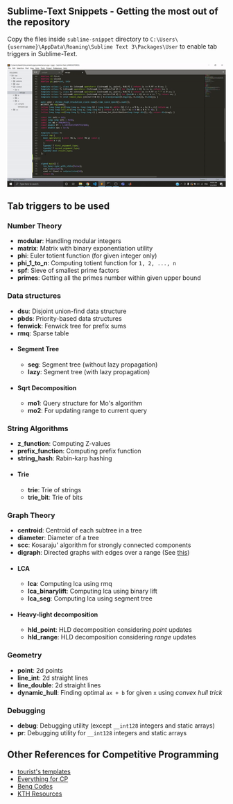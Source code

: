 ## Sublime-Text Snippets - Getting the most out of the repository
Copy the files inside `sublime-snippet` directory to `C:\Users\{username}\AppData\Roaming\Sublime Text 3\Packages\User` to enable tab triggers in Sublime-Text.

![](gif/sublime_snippet.gif)

## Tab triggers to be used

### Number Theory
* __modular__: Handling modular integers
* __matrix__: Matrix with binary exponentiation utility
* __phi__: Euler totient function (for given integer only)
* __phi_1_to_n__: Computing totient function for `1, 2, ..., n`
* __spf__: Sieve of smallest prime factors
* __primes__: Getting all the primes number within given upper bound


### Data structures
* __dsu__: Disjoint union-find data structure
* __pbds__: Priority-based data structures
* __fenwick__: Fenwick tree for prefix sums
* __rmq__: Sparse table
* #### Segment Tree
  * __seg__: Segment tree (without lazy propagation)
  * __lazy__: Segment tree (with lazy propagation)
* #### Sqrt Decomposition
  * __mo1__: Query structure for Mo's algorithm
  * __mo2__: For updating range to current query
  
### String Algorithms
* __z_function__: Computing Z-values
* __prefix_function__: Computing prefix function
* __string_hash__: Rabin-karp hashing
* #### Trie
  * __trie__: Trie of strings
  * __trie_bit__: Trie of bits


### Graph Theory
* __centroid__: Centroid of each subtree in a tree
* __diameter__: Diameter of a tree
* __scc__: Kosaraju' algorithm for strongly connected components
* __digraph__: Directed graphs with edges over a range (See [this](https://codeforces.com/contest/786/problem/B))
* #### LCA
  * __lca__: Computing lca using rmq
  * __lca_binarylift__: Computing lca using binary lift
  * __lca_seg__: Computing lca using segment tree
* #### Heavy-light decomposition
  * __hld_point__: HLD decomposition considering _point_ updates
  * __hld_range__: HLD decomposition considering _range_ updates
  
### Geometry
* __point__: 2d points
* __line_int__: 2d straight lines
* __line_double__: 2d straight lines
* __dynamic_hull__: Finding optimal `ax + b` for given `x` using _convex hull trick_

### Debugging
* __debug__: Debugging utility (except `__int128` integers and static arrays)
* __pr__: Debugging utility for `__int128` integers and static arrays


## Other References for Competitive Programming
* [tourist's templates](https://github.com/utkarsh512/gennady-korotkevich-implementions)
* [Everything for CP](https://github.com/utkarsh512/Everything-for-CP)
* [Benq Codes](https://github.com/bqi343/USACO)
* [KTH Resources](https://github.com/kth-competitive-programming/kactl)
